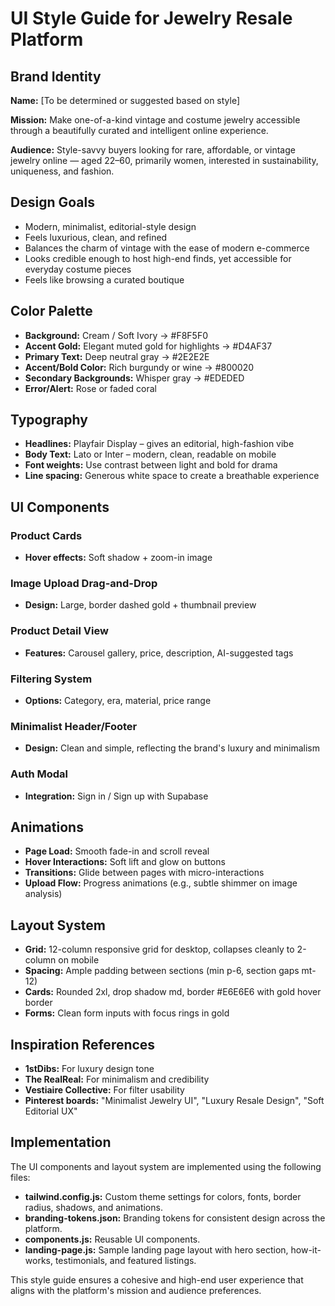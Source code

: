 # UI Style Guide for Jewelry Resale Platform

## Brand Identity

**Name:** [To be determined or suggested based on style]

**Mission:** Make one-of-a-kind vintage and costume jewelry accessible through a beautifully curated and intelligent online experience.

**Audience:** Style-savvy buyers looking for rare, affordable, or vintage jewelry online — aged 22–60, primarily women, interested in sustainability, uniqueness, and fashion.

## Design Goals

- Modern, minimalist, editorial-style design
- Feels luxurious, clean, and refined
- Balances the charm of vintage with the ease of modern e-commerce
- Looks credible enough to host high-end finds, yet accessible for everyday costume pieces
- Feels like browsing a curated boutique

## Color Palette

- **Background:** Cream / Soft Ivory → #F8F5F0
- **Accent Gold:** Elegant muted gold for highlights → #D4AF37
- **Primary Text:** Deep neutral gray → #2E2E2E
- **Accent/Bold Color:** Rich burgundy or wine → #800020
- **Secondary Backgrounds:** Whisper gray → #EDEDED
- **Error/Alert:** Rose or faded coral

## Typography

- **Headlines:** Playfair Display – gives an editorial, high-fashion vibe
- **Body Text:** Lato or Inter – modern, clean, readable on mobile
- **Font weights:** Use contrast between light and bold for drama
- **Line spacing:** Generous white space to create a breathable experience

## UI Components

### Product Cards

- **Hover effects:** Soft shadow + zoom-in image

### Image Upload Drag-and-Drop

- **Design:** Large, border dashed gold + thumbnail preview

### Product Detail View

- **Features:** Carousel gallery, price, description, AI-suggested tags

### Filtering System

- **Options:** Category, era, material, price range

### Minimalist Header/Footer

- **Design:** Clean and simple, reflecting the brand's luxury and minimalism

### Auth Modal

- **Integration:** Sign in / Sign up with Supabase

## Animations

- **Page Load:** Smooth fade-in and scroll reveal
- **Hover Interactions:** Soft lift and glow on buttons
- **Transitions:** Glide between pages with micro-interactions
- **Upload Flow:** Progress animations (e.g., subtle shimmer on image analysis)

## Layout System

- **Grid:** 12-column responsive grid for desktop, collapses cleanly to 2-column on mobile
- **Spacing:** Ample padding between sections (min p-6, section gaps mt-12)
- **Cards:** Rounded 2xl, drop shadow md, border #E6E6E6 with gold hover border
- **Forms:** Clean form inputs with focus rings in gold

## Inspiration References

- **1stDibs:** For luxury design tone
- **The RealReal:** For minimalism and credibility
- **Vestiaire Collective:** For filter usability
- **Pinterest boards:** "Minimalist Jewelry UI", "Luxury Resale Design", "Soft Editorial UX"

## Implementation

The UI components and layout system are implemented using the following files:

- **tailwind.config.js:** Custom theme settings for colors, fonts, border radius, shadows, and animations.
- **branding-tokens.json:** Branding tokens for consistent design across the platform.
- **components.js:** Reusable UI components.
- **landing-page.js:** Sample landing page layout with hero section, how-it-works, testimonials, and featured listings.

This style guide ensures a cohesive and high-end user experience that aligns with the platform's mission and audience preferences.
